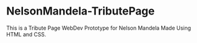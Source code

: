 # NelsonMandela-TributePage
This is a Tribute Page WebDev Prototype for Nelson Mandela Made Using HTML and CSS.
